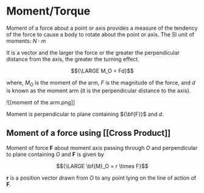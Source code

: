 # Moment/Torque

Moment of a force about a point or axis provides a measure of the tendency of the force to cause a body to rotate about the point or axis. The SI unit of moments: ${N \cdot m}$

It is a vector and the larger the force or the greater the perpendicular distance from the axis, the greater the turning effect.

$${\LARGE M_O = Fd}$$

where,
${M_O}$ is the moment of the arm,
${F}$ is the magnitude of the force, and 
${d}$ is known as the moment arm (it is the perpendicular distance to the axis).

![[moment of the arm.png]]

Moment is perpendicular to plane containing ${\bf{F}}$ and ${d}$.

## Moment of a force using [[Cross Product]]

Moment of force **F** about moment axis passing through *O* and perpendicular to plane containing *O* and **F** is given by

$${\LARGE \bf{M}_O = r \times F}$$

**r** is a position vector drawn from *O* to any point lying on the line of action of **F**.